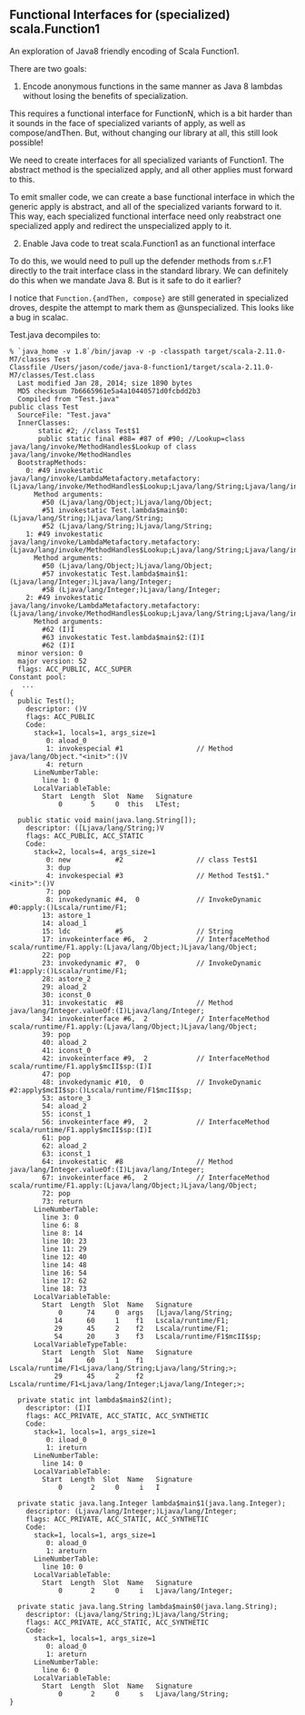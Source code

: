 ## Functional Interfaces for (specialized) scala.Function1

An exploration of Java8 friendly encoding of Scala Function1.

There are two goals:

1. Encode anonymous functions in the same manner as Java 8 lambdas
without losing the benefits of specialization.

This requires a functional interface for FunctionN, which is a bit
harder than it sounds in the face of specialized variants of apply,
as well as compose/andThen. But, without changing our library at all,
this still look possible!

We need to create interfaces for all specialized variants of Function1.
The abstract method is the specialized apply, and all other applies must
forward to this.

To emit smaller code, we can create a base functional interface in which
the generic apply is abstract, and all of the specialized variants forward
to it. This way, each specialized functional interface need only reabstract
one specialized apply and redirect the unspecialized apply to it.

2. Enable Java code to treat scala.Function1 as an functional interface

To do this, we would need to pull up the defender methods from s.r.F1
directly to the trait interface class in the standard library. We can
definitely do this when we mandate Java 8. But is it safe to do it earlier?


I notice that `Function.{andThen, compose}` are still generated in
specialized droves, despite the attempt to mark them as @unspecialized.
This looks like a bug in scalac.


Test.java decompiles to:

```
% `java_home -v 1.8`/bin/javap -v -p -classpath target/scala-2.11.0-M7/classes Test
Classfile /Users/jason/code/java-8-function1/target/scala-2.11.0-M7/classes/Test.class
  Last modified Jan 28, 2014; size 1890 bytes
  MD5 checksum 7b6665961e5a4a10440571d0fcbdd2b3
  Compiled from "Test.java"
public class Test
  SourceFile: "Test.java"
  InnerClasses:
       static #2; //class Test$1
       public static final #88= #87 of #90; //Lookup=class java/lang/invoke/MethodHandles$Lookup of class java/lang/invoke/MethodHandles
  BootstrapMethods:
    0: #49 invokestatic java/lang/invoke/LambdaMetafactory.metafactory:(Ljava/lang/invoke/MethodHandles$Lookup;Ljava/lang/String;Ljava/lang/invoke/MethodType;Ljava/lang/invoke/MethodType;Ljava/lang/invoke/MethodHandle;Ljava/lang/invoke/MethodType;)Ljava/lang/invoke/CallSite;
      Method arguments:
        #50 (Ljava/lang/Object;)Ljava/lang/Object;
        #51 invokestatic Test.lambda$main$0:(Ljava/lang/String;)Ljava/lang/String;
        #52 (Ljava/lang/String;)Ljava/lang/String;
    1: #49 invokestatic java/lang/invoke/LambdaMetafactory.metafactory:(Ljava/lang/invoke/MethodHandles$Lookup;Ljava/lang/String;Ljava/lang/invoke/MethodType;Ljava/lang/invoke/MethodType;Ljava/lang/invoke/MethodHandle;Ljava/lang/invoke/MethodType;)Ljava/lang/invoke/CallSite;
      Method arguments:
        #50 (Ljava/lang/Object;)Ljava/lang/Object;
        #57 invokestatic Test.lambda$main$1:(Ljava/lang/Integer;)Ljava/lang/Integer;
        #58 (Ljava/lang/Integer;)Ljava/lang/Integer;
    2: #49 invokestatic java/lang/invoke/LambdaMetafactory.metafactory:(Ljava/lang/invoke/MethodHandles$Lookup;Ljava/lang/String;Ljava/lang/invoke/MethodType;Ljava/lang/invoke/MethodType;Ljava/lang/invoke/MethodHandle;Ljava/lang/invoke/MethodType;)Ljava/lang/invoke/CallSite;
      Method arguments:
        #62 (I)I
        #63 invokestatic Test.lambda$main$2:(I)I
        #62 (I)I
  minor version: 0
  major version: 52
  flags: ACC_PUBLIC, ACC_SUPER
Constant pool:
   ...
{
  public Test();
    descriptor: ()V
    flags: ACC_PUBLIC
    Code:
      stack=1, locals=1, args_size=1
         0: aload_0
         1: invokespecial #1                  // Method java/lang/Object."<init>":()V
         4: return
      LineNumberTable:
        line 1: 0
      LocalVariableTable:
        Start  Length  Slot  Name   Signature
            0       5     0  this   LTest;

  public static void main(java.lang.String[]);
    descriptor: ([Ljava/lang/String;)V
    flags: ACC_PUBLIC, ACC_STATIC
    Code:
      stack=2, locals=4, args_size=1
         0: new           #2                  // class Test$1
         3: dup
         4: invokespecial #3                  // Method Test$1."<init>":()V
         7: pop
         8: invokedynamic #4,  0              // InvokeDynamic #0:apply:()Lscala/runtime/F1;
        13: astore_1
        14: aload_1
        15: ldc           #5                  // String
        17: invokeinterface #6,  2            // InterfaceMethod scala/runtime/F1.apply:(Ljava/lang/Object;)Ljava/lang/Object;
        22: pop
        23: invokedynamic #7,  0              // InvokeDynamic #1:apply:()Lscala/runtime/F1;
        28: astore_2
        29: aload_2
        30: iconst_0
        31: invokestatic  #8                  // Method java/lang/Integer.valueOf:(I)Ljava/lang/Integer;
        34: invokeinterface #6,  2            // InterfaceMethod scala/runtime/F1.apply:(Ljava/lang/Object;)Ljava/lang/Object;
        39: pop
        40: aload_2
        41: iconst_0
        42: invokeinterface #9,  2            // InterfaceMethod scala/runtime/F1.apply$mcII$sp:(I)I
        47: pop
        48: invokedynamic #10,  0             // InvokeDynamic #2:apply$mcII$sp:()Lscala/runtime/F1$mcII$sp;
        53: astore_3
        54: aload_2
        55: iconst_1
        56: invokeinterface #9,  2            // InterfaceMethod scala/runtime/F1.apply$mcII$sp:(I)I
        61: pop
        62: aload_2
        63: iconst_1
        64: invokestatic  #8                  // Method java/lang/Integer.valueOf:(I)Ljava/lang/Integer;
        67: invokeinterface #6,  2            // InterfaceMethod scala/runtime/F1.apply:(Ljava/lang/Object;)Ljava/lang/Object;
        72: pop
        73: return
      LineNumberTable:
        line 3: 0
        line 6: 8
        line 8: 14
        line 10: 23
        line 11: 29
        line 12: 40
        line 14: 48
        line 16: 54
        line 17: 62
        line 18: 73
      LocalVariableTable:
        Start  Length  Slot  Name   Signature
            0      74     0  args   [Ljava/lang/String;
           14      60     1    f1   Lscala/runtime/F1;
           29      45     2    f2   Lscala/runtime/F1;
           54      20     3    f3   Lscala/runtime/F1$mcII$sp;
      LocalVariableTypeTable:
        Start  Length  Slot  Name   Signature
           14      60     1    f1   Lscala/runtime/F1<Ljava/lang/String;Ljava/lang/String;>;
           29      45     2    f2   Lscala/runtime/F1<Ljava/lang/Integer;Ljava/lang/Integer;>;

  private static int lambda$main$2(int);
    descriptor: (I)I
    flags: ACC_PRIVATE, ACC_STATIC, ACC_SYNTHETIC
    Code:
      stack=1, locals=1, args_size=1
         0: iload_0
         1: ireturn
      LineNumberTable:
        line 14: 0
      LocalVariableTable:
        Start  Length  Slot  Name   Signature
            0       2     0     i   I

  private static java.lang.Integer lambda$main$1(java.lang.Integer);
    descriptor: (Ljava/lang/Integer;)Ljava/lang/Integer;
    flags: ACC_PRIVATE, ACC_STATIC, ACC_SYNTHETIC
    Code:
      stack=1, locals=1, args_size=1
         0: aload_0
         1: areturn
      LineNumberTable:
        line 10: 0
      LocalVariableTable:
        Start  Length  Slot  Name   Signature
            0       2     0     i   Ljava/lang/Integer;

  private static java.lang.String lambda$main$0(java.lang.String);
    descriptor: (Ljava/lang/String;)Ljava/lang/String;
    flags: ACC_PRIVATE, ACC_STATIC, ACC_SYNTHETIC
    Code:
      stack=1, locals=1, args_size=1
         0: aload_0
         1: areturn
      LineNumberTable:
        line 6: 0
      LocalVariableTable:
        Start  Length  Slot  Name   Signature
            0       2     0     s   Ljava/lang/String;
}
```